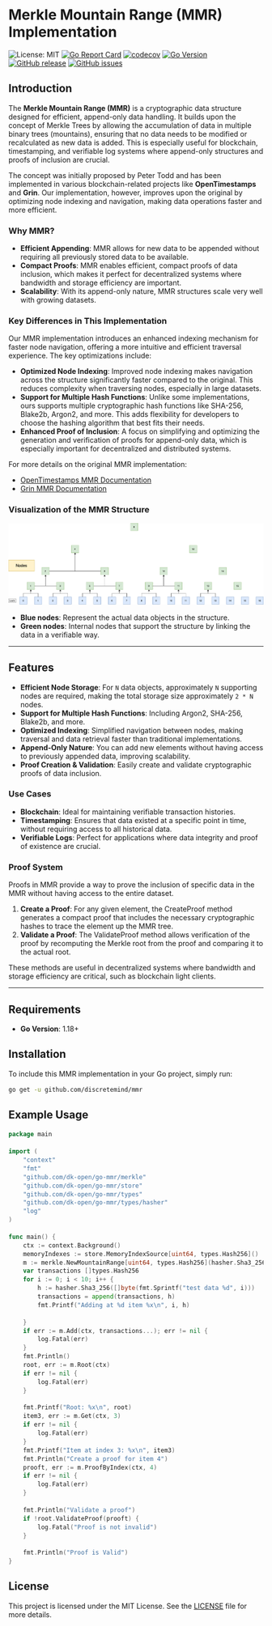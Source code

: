 # Merkle Mountain Range (MMR) Implementation

![License: MIT](https://img.shields.io/badge/License-MIT-green.svg)
[![Go Report Card](https://goreportcard.com/badge/github.com/dk-open/go-mmr)](https://goreportcard.com/report/github.com/dk-open/go-mmr)
[![codecov](https://codecov.io/gh/dk-open/go-mmr/graph/badge.svg?token=0UU4GMK24V)](https://codecov.io/gh/dk-open/go-mmr)
[![Go Version](https://img.shields.io/github/go-mod/go-version/dk-open/go-mmr)](https://github.com/dk-open/go-mmr)
[![GitHub release](https://img.shields.io/github/release/dk-open/go-mmr.svg)](https://github.com/dk-open/go-mmr/releases)
[![GitHub issues](https://img.shields.io/github/issues/dk-open/go-mmr)](https://github.com/dk-open/go-mmr/issues)

## Introduction

The **Merkle Mountain Range (MMR)** is a cryptographic data structure designed for efficient, append-only data handling. It builds upon the concept of Merkle Trees by allowing the accumulation of data in multiple binary trees (mountains), ensuring that no data needs to be modified or recalculated as new data is added. This is especially useful for blockchain, timestamping, and verifiable log systems where append-only structures and proofs of inclusion are crucial.

The concept was initially proposed by Peter Todd and has been implemented in various blockchain-related projects like **OpenTimestamps** and **Grin**. Our implementation, however, improves upon the original by optimizing node indexing and navigation, making data operations faster and more efficient.

### Why MMR?
- **Efficient Appending**: MMR allows for new data to be appended without requiring all previously stored data to be available.
- **Compact Proofs**: MMR enables efficient, compact proofs of data inclusion, which makes it perfect for decentralized systems where bandwidth and storage efficiency are important.
- **Scalability**: With its append-only nature, MMR structures scale very well with growing datasets.

### Key Differences in This Implementation
Our MMR implementation introduces an enhanced indexing mechanism for faster node navigation, offering a more intuitive and efficient traversal experience. The key optimizations include:
- **Optimized Node Indexing**: Improved node indexing makes navigation across the structure significantly faster compared to the original. This reduces complexity when traversing nodes, especially in large datasets.
- **Support for Multiple Hash Functions**: Unlike some implementations, ours supports multiple cryptographic hash functions like SHA-256, Blake2b, Argon2, and more. This adds flexibility for developers to choose the hashing algorithm that best fits their needs.
- **Enhanced Proof of Inclusion**: A focus on simplifying and optimizing the generation and verification of proofs for append-only data, which is especially important for decentralized and distributed systems.

For more details on the original MMR implementation:
- [OpenTimestamps MMR Documentation](https://github.com/opentimestamps/opentimestamps-server/blob/master/doc/merkle-mountain-range.md)
- [Grin MMR Documentation](https://github.com/mimblewimble/grin/blob/master/doc/mmr.md)

### Visualization of the MMR Structure
![MMR Structure](./doc/mmr-1.png)

- **Blue nodes**: Represent the actual data objects in the structure.
- **Green nodes**: Internal nodes that support the structure by linking the data in a verifiable way.

---

## Features
- **Efficient Node Storage**: For `N` data objects, approximately `N` supporting nodes are required, making the total storage size approximately `2 * N` nodes.
- **Support for Multiple Hash Functions**: Including Argon2, SHA-256, Blake2b, and more.
- **Optimized Indexing**: Simplified navigation between nodes, making traversal and data retrieval faster than traditional implementations.
- **Append-Only Nature**: You can add new elements without having access to previously appended data, improving scalability.
- **Proof Creation & Validation**: Easily create and validate cryptographic proofs of data inclusion.

### Use Cases
- **Blockchain**: Ideal for maintaining verifiable transaction histories.
- **Timestamping**: Ensures that data existed at a specific point in time, without requiring access to all historical data.
- **Verifiable Logs**: Perfect for applications where data integrity and proof of existence are crucial.

### Proof System
Proofs in MMR provide a way to prove the inclusion of specific data in the MMR without having access to the entire dataset.

1. **Create a Proof**: For any given element, the CreateProof method generates a compact proof that includes the necessary cryptographic hashes to trace the element up the MMR tree.
2. **Validate a Proof**: The ValidateProof method allows verification of the proof by recomputing the Merkle root from the proof and comparing it to the actual root.

These methods are useful in decentralized systems where bandwidth and storage efficiency are critical, such as blockchain light clients.


---

## Requirements

- **Go Version**: 1.18+

## Installation

To include this MMR implementation in your Go project, simply run:

```bash
go get -u github.com/discretemind/mmr
```

## Example Usage

```go
package main

import (
	"context"
	"fmt"
	"github.com/dk-open/go-mmr/merkle"
	"github.com/dk-open/go-mmr/store"
	"github.com/dk-open/go-mmr/types"
	"github.com/dk-open/go-mmr/types/hasher"
	"log"
)

func main() {
	ctx := context.Background()
	memoryIndexes := store.MemoryIndexSource[uint64, types.Hash256]()
	m := merkle.NewMountainRange[uint64, types.Hash256](hasher.Sha3_256, memoryIndexes)
	var transactions []types.Hash256
	for i := 0; i < 10; i++ {
		h := hasher.Sha3_256([]byte(fmt.Sprintf("test data %d", i)))
		transactions = append(transactions, h)
		fmt.Printf("Adding at %d item %x\n", i, h)

	}
	if err := m.Add(ctx, transactions...); err != nil {
		log.Fatal(err)
	}
	fmt.Println()
	root, err := m.Root(ctx)
	if err != nil {
		log.Fatal(err)
	}

	fmt.Printf("Root: %x\n", root)
	item3, err := m.Get(ctx, 3)
	if err != nil {
		log.Fatal(err)
	}
	fmt.Printf("Item at index 3: %x\n", item3)
	fmt.Println("Create a proof for item 4")
	prooft, err := m.ProofByIndex(ctx, 4)
	if err != nil {
		log.Fatal(err)
	}

	fmt.Println("Validate a proof")
	if !root.ValidateProof(prooft) {
		log.Fatal("Proof is not invalid")
	}

	fmt.Println("Proof is Valid")
}

```

## License

This project is licensed under the MIT License. See the [LICENSE](LICENSE) file for more details.

